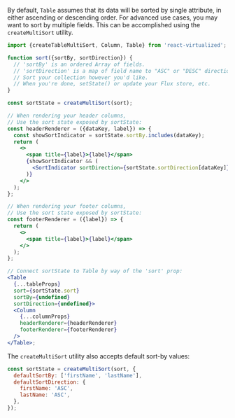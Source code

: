 By default, `Table` assumes that its data will be sorted by single attribute, in either ascending or descending order.
For advanced use cases, you may want to sort by multiple fields.
This can be accomplished using the `createMultiSort` utility.

```jsx
import {createTableMultiSort, Column, Table} from 'react-virtualized';

function sort({sortBy, sortDirection}) {
  // 'sortBy' is an ordered Array of fields.
  // 'sortDirection' is a map of field name to "ASC" or "DESC" directions.
  // Sort your collection however you'd like.
  // When you're done, setState() or update your Flux store, etc.
}

const sortState = createMultiSort(sort);

// When rendering your header columns,
// Use the sort state exposed by sortState:
const headerRenderer = ({dataKey, label}) => {
  const showSortIndicator = sortState.sortBy.includes(dataKey);
  return (
    <>
      <span title={label}>{label}</span>
      {showSortIndicator && (
        <SortIndicator sortDirection={sortState.sortDirection[dataKey]} />
      )}
    </>
  );
};

// When rendering your footer columns,
// Use the sort state exposed by sortState:
const footerRenderer = ({label}) => {
  return (
    <>
      <span title={label}>{label}</span>
    </>
  );
};

// Connect sortState to Table by way of the 'sort' prop:
<Table
  {...tableProps}
  sort={sortState.sort}
  sortBy={undefined}
  sortDirection={undefined}>
  <Column
    {...columnProps}
    headerRenderer={headerRenderer}
    footerRenderer={footerRenderer}
  />
</Table>;
```

The `createMultiSort` utility also accepts default sort-by values:

```js
const sortState = createMultiSort(sort, {
  defaultSortBy: ['firstName', 'lastName'],
  defaultSortDirection: {
    firstName: 'ASC',
    lastName: 'ASC',
  },
});
```
